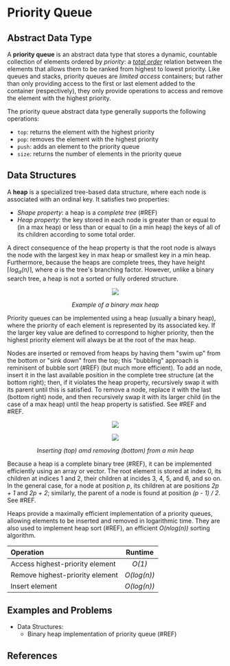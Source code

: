 # Priority Queue

## Abstract Data Type

A **priority queue** is an abstract data type that stores a dynamic, countable collection of elements ordered by *priority*: a *[total order](https://en.wikipedia.org/wiki/Total_order)* relation between the elements that allows them to be ranked from highest to lowest priority. Like queues and stacks, priority queues are *limited access* containers; but rather than only providing access to the first or last element added to the container (respectively), they only provide operations to access and remove the element with the highest priority.

The priority queue abstract data type generally supports the following operations:
- `top`: returns the element with the highest priority
- `pop`: removes the element with the highest priority 
- `push`: adds an element to the priority queue
- `size`: returns the number of elements in the priority queue

## Data Structures

A **heap** is a specialized tree-based data structure, where each node is associated with an ordinal key. It satisfies two properties:
- _Shape property_: a heap is a _complete tree_ (#REF)
- _Heap property_: the key stored in each node is greater than or equal to (in a max heap) or less than or equal to (in a min heap) the keys of all of its children according to some total order. 

A direct consequence of the heap property is that the root node is always the node with the largest key in max heap or smallest key in a min heap. Furthermore, because the heaps are complete trees, they have height ⌈*log<sub>a</sub>(n)*⌉, where *a* is the tree's branching factor. However, unlike a binary search tree, a heap is not a sorted or fully ordered structure.

<p align="center">
    <img src="https://upload.wikimedia.org/wikipedia/commons/thumb/3/38/Max-Heap.svg/501px-Max-Heap.svg.png">
</p>
<p align="center">
    <em>Example of a binary max heap</em>
</p>

Priority queues can be implemented using a heap (usually a binary heap), where the priority of each element is represented by its associated key. If the larger key value are defined to correspond to higher priority, then the highest priority element will always be at the root of the max heap. 

Nodes are inserted or removed from heaps by having them "swim up" from the bottom or "sink down" from the top; this "bubbling" approach is reminisent of bubble sort (#REF) (but much more efficient). To add an node, insert it in the last available position in the complete tree structure (at the bottom right); then, if it violates the heap property, recursively swap it with its parent until this is satisfied. To remove a node, replace it with the last (bottom right) node, and then recursively swap it with its larger child (in the case of a max heap) until the heap property is satisfied. See #REF and #REF.

<p align="center">
    <img src="https://www.techiedelight.com/wp-content/uploads/2016/11/Push-min-heap.png">
</p>
<p align="center">
    <img src="https://www.techiedelight.com/wp-content/uploads/2016/11/Pop-min-heap.png">
</p>
<p align="center">
    <em>Inserting (top) amd removing (bottom) from a min heap</em>
</p>

Because a heap is a complete binary tree (#REF), it can be implemented efficiently using an array or vector. The root element is stored at index 0, its children at indices 1 and 2, their children at incides 3, 4, 5, and 6, and so on. In the general case, for a node at position _p_, its children at are positions _2p + 1_ and _2p + 2_; similarly, the parent of a node is found at position _(p - 1) / 2_. See #REF. 

Heaps provide a maximally efficient implementation of a priority queues, allowing elements to be inserted and removed in logarithmic time. They are also used to implement heap sort (#REF), an efficient _O(nlog(n))_ sorting algorithm.

| Operation                        | Runtime        |
|:---------------------------------|:--------------:|
| Access highest-priority element  | _O(1)_         |
| Remove highest-priority element  | _O(log(n))_    |
| Insert element                   | _O(log(n))_    |

## Examples and Problems

* Data Structures:
    * Binary heap implementation of priority queue (#REF)

## References

<TODO>

